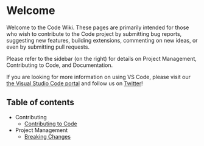 # Welcome

Welcome to the Code Wiki. These pages are primarily intended for those who wish to contribute to the Code project by submitting bug reports, suggesting new features, building extensions, commenting on new ideas, or even by submitting pull requests.

Please refer to the sidebar (on the right) for details on Project Management, Contributing to Code, and Documentation.

If you are looking for more information on using VS Code, please visit our [the Visual Studio Code portal](http://code.visualstudio.com) and follow us on [Twitter](https://twitter.com/code)!

## Table of contents

- Contributing
  - [Contributing to Code](contributing/how-to-contribute.md)
- Project Management
  - [Breaking Changes](project-management/breaking-changes.md)